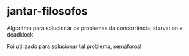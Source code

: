 # jantar-filosofos
Algoritmo para solucionar os problemas da concorrência: starvation e deadklock

Foi utilizado para solucionar tal problema, semáforos!
